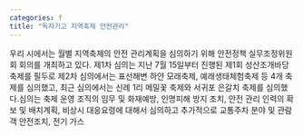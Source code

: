 ```yaml
---
categories: f
title: "독자기고 지역축제 안전관리"
---
```

우리 시에서는 월별 지역축제의 안전 관리계획을 심의하기 위해 안전정책 실무조정위원회 회의를 개최하고 있다. 제1차 심의는 지난 7월 15일부터 진행된 제1회 성산조개바당 축제를 필두로 제2차 심의에서는 표선해변 하얀 모래축제, 예래생태체험축제 등 4개 축제를 심의했고, 최근 심의에서는 신례 1리 메밀꽃 축제와 서귀포 은갈치 축제를 심의했다.심의는 축제 운영 조직의 임무 및 화재예방, 인명피해 방지 조치, 안전 관리 인력의 확보 및 배치계획, 비상시 대응요령에 대해서 심의하고 추가적으로 교통주차 분야 및 관람객 안전조치, 전기 가스